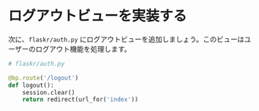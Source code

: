 # ログアウトビューを実装する

次に、`flaskr/auth.py` にログアウトビューを追加しましょう。このビューはユーザーのログアウト機能を処理します。

```python
# flaskr/auth.py

@bp.route('/logout')
def logout():
    session.clear()
    return redirect(url_for('index'))
```
